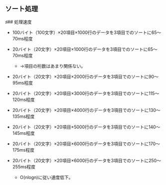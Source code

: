## ソート処理

♯## 処理速度
- 100バイト（100文字）×20項目×1000行のデータを3項目でのソートに65～70ms程度
- 20バイト（20文字）×20項目×1000行のデータを3項目でのソートに65～70ms程度
  - →項目の桁数はあまり関係ない。

- 20バイト（20文字）×20項目×2000行のデータを3項目でのソートに90～95ms程度
- 20バイト（20文字）×20項目×3000行のデータを3項目でのソートに115～120ms程度
- 20バイト（20文字）×20項目×4000行のデータを3項目でのソートに130～135ms程度
- 20バイト（20文字）×20項目×5000行のデータを3項目でのソートに140～145ms程度
- 20バイト（20文字）×20項目×6000行のデータを3項目でのソートに170～175ms程度
- 20バイト（20文字）×20項目×6000行のデータを3項目でのソートに250～255ms程度
  - O(nlogn)に従い速度低下。